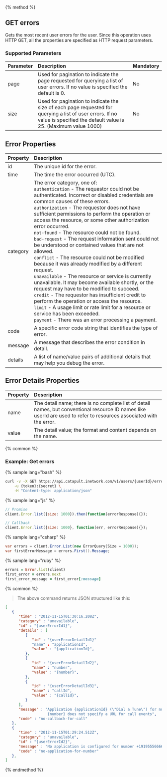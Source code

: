 {% method %}

## GET errors
Gets the most recent user errors for the user. Since this operation uses HTTP GET, all the properties are specified as HTTP request parameters.

### Supported Parameters
| Parameter | Description                                                                                                                                                                | Mandatory |
|:----------|:---------------------------------------------------------------------------------------------------------------------------------------------------------------------------|:----------|
| page      | Used for pagination to indicate the page requested for querying a list of user errors. If no value is specified the default is 0.                                          | No        |
| size      | Used for pagination to indicate the size of each page requested for querying a list of user errors. If no value is specified the default value is 25. (Maximum value 1000) | No        |

## Error Properties

| Property | Description                                                                                                                                                                                                                                                                                                                                                                                                                                                                                                                                                                                                                                                                                                                                                                                                                                                                                                                                                                                                                         |
|:---------|:------------------------------------------------------------------------------------------------------------------------------------------------------------------------------------------------------------------------------------------------------------------------------------------------------------------------------------------------------------------------------------------------------------------------------------------------------------------------------------------------------------------------------------------------------------------------------------------------------------------------------------------------------------------------------------------------------------------------------------------------------------------------------------------------------------------------------------------------------------------------------------------------------------------------------------------------------------------------------------------------------------------------------------|
| id       | The unique id for the error.                                                                                                                                                                                                                                                                                                                                                                                                                                                                                                                                                                                                                                                                                                                                                                                                                                                                                                                                                                                                        |
| time     | The time the error occurred (UTC).                                                                                                                                                                                                                                                                                                                                                                                                                                                                                                                                                                                                                                                                                                                                                                                                                                                                                                                                                                                                  |
| category | The error category, one of:<br>`authentication` - The requestor could not be authenticated. Incorrect or disabled credentials are common causes of these errors. <br>`authorization` - The requestor does not have sufficient permissions to perform the operation or access the resource, or some other authorization error occurred.<br> `not-found` - The resource could not be found. <br>`bad-request` - The request information sent could not be understood or contained values that are not allowed.<br>`conflict` - The resource could not be modified because it was already modified by a different request.<br>`unavailable` - The resource or service is currently unavailable. It may become available shortly, or the request may have to be modified to succeed.<br>`credit` - The requestor has insufficient credit to perform the operation or access the resource.<br>`limit` - A usage limit or rate limit for a resource or service has been exceeded.<br>`payment` - There was an error processing a payment. |
| code     | A specific error code string that identifies the type of error.                                                                                                                                                                                                                                                                                                                                                                                                                                                                                                                                                                                                                                                                                                                                                                                                                                                                                                                                                                     |
| message  | A message that describes the error condition in detail.                                                                                                                                                                                                                                                                                                                                                                                                                                                                                                                                                                                                                                                                                                                                                                                                                                                                                                                                                                             |
| details  | A list of name/value pairs of additional details that may help you debug the error.                                                                                                                                                                                                                                                                                                                                                                                                                                                                                                                                                                                                                                                                                                                                                                                                                                                                                                                                                 |

## Error Details Properties
| Property | Description                                                                                                                                                          |
|:---------|:---------------------------------------------------------------------------------------------------------------------------------------------------------------------|
| name     | The detail name; there is no complete list of detail names, but conventional resource ID names like userId are used to refer to resources associated with the error. |
| value    | The detail value; the format and content depends on the name.                                                                                                        |

{% common %}
### Example: Get errors

{% sample lang="bash" %}
```bash
curl -v -X GET https://api.catapult.inetwork.com/v1/users/{userId}/errors \
	-u {token}:{secret} \
	-H "Content-type: application/json"
```

{% sample lang="js" %}
```js
// Promise
client.Error.list({size: 1000}).then(function(errorResponse){});

// Callback
client.Error.list({size: 1000}, function(err, errorResponse){});
```

{% sample lang="csharp" %}
```csharp
var errors = client.Error.List(new ErrorQuery{Size = 1000});
var firstErrorMessage = errors.First().Message;
```

{% sample lang="ruby" %}
```ruby
errors = Error.list(client)
first_error = errors.next
first_error_message = first_error[:message]
```

{% common %}

> The above command returns JSON structured like this:

```json
[
   {
      "time" : "2012-11-15T01:30:16.208Z",
      "category" : "unavailable",
      "id" : "{userErrorId1}",
      "details" : [
         {
            "id" : "{userErrorDetailId1}"
            "name" : "applicationId",
            "value" : "{applicationId}",
         },
         {
            "id" : "{userErrorDetailId2}",
            "name" : "number",
            "value" : "{number}",
         },
         {
            "id" : "{userErrorDetailId3}",
            "name" : "callId",
            "value" : "{callId}",
         }
      ],
      "message" : "Application {applicationId} (\"Dial a Tune\") for number
                   {number} does not specify a URL for call events",
      "code" : "no-callback-for-call"
   },
   {
      "time" : "2012-11-15T01:29:24.512Z",
      "category" : "unavailable",
      "id" : "{userErrorId2}",
      "message" : "No application is configured for number +19195556666",
      "code" : "no-application-for-number"
   },
]
```
{% endmethod %}
